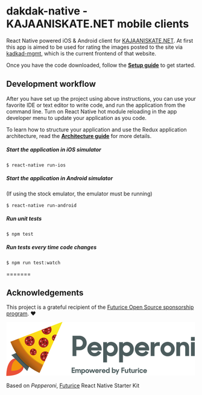 dakdak-native - KAJAANISKATE.NET mobile clients
===============================================

React Native powered iOS & Android client for [KAJAANISKATE.NET](http://kajaaniskate.net). At first this app is aimed to be used for rating the images posted to the site via [kadkad-mgmt](https://github.com/miro/kadkad-mgmt), which is the current frontend of that website.

Once you have the code downloaded, follow the **[Setup guide](docs/SETUP.md)** to get started.


## Development workflow

After you have set up the project using above instructions, you can use your favorite IDE or text editor to write code, and run the application from the command line. Turn on React Native hot module reloading in the app developer menu to update your application as you code.

To learn how to structure your application and use the Redux application architecture, read the **[Architecture guide](docs/ARCHITECTURE.md)** for more details.


##### Start the application in iOS simulator
```
$ react-native run-ios
```

##### Start the application in Android simulator
(If using the stock emulator, the emulator must be running)
```
$ react-native run-android
```

##### Run unit tests
```
$ npm test
```

##### Run tests every time code changes
```
$ npm run test:watch
```


=======

## Acknowledgements
This project is a grateful recipient of the [Futurice Open Source sponsorship program](http://futurice.com/blog/sponsoring-free-time-open-source-activities). ♥


![Pepperoni - Empowered by Futurice](https://github.com/futurice/pepperoni-app-kit/blob/master/docs/pepperoni.png)

Based on *Pepperoni*, [Futurice](https://futurice.com) React Native Starter Kit

